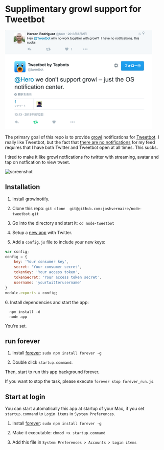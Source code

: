 Supplimentary growl support for Tweetbot
=========================================
<img src="https://raw.githubusercontent.com/entotsu/tweetbot-growl/master/sucks.png" width="480" alt="fucking mind" />

The primary goal of this repo is to provide [growl](http://growl.info/) notifications for [Tweetbot](http://tapbots.com/tweetbot_mac/).
I really like Tweetbot, but the fact that [there are no notifications](https://twitter.com/tweetbot/status/329810890918600705) for my feed requires that I have both Twitter and Tweetbot open at all times. This sucks.

I tired to make it like growl notfications fro twitter with streaming, avatar and tap on notfication to view tweet.

![screenshot](http://i46.tinypic.com/14vu5x0.png)


## Installation

1. Install [growlnotify](http://growl.info/extras.php#growlnotify).

2. Clone this repo: `git clone  git@github.com:joshvermaire/node-tweetbot.git`

3. Go into the directory and start it: `cd node-tweetbot`

4. Setup a [new app](https://dev.twitter.com/apps/new) with Twitter.

5. Add a `config.js` file to include your new keys:
``` javascript
var config;
config = {
    key: 'Your consumer key',
    secret: 'Your consumer secret',
    tokenKey: 'Your access token',
    tokenSecret: 'Your access token secret',
    username: 'yourtwitterusername'
}
module.exports = config;
```

 6\. Install dependencies and start the app:
```
  npm install -d
  node app
```
  You're set.

## run forever

1. Install [forever](https://github.com/foreverjs/forever): `sudo npm install forever -g`

2. Double click `startup.command`.

Then, start to run this app background forever.

If you want to stop the task, please execute `forever stop forever_run.js`.

## Start at login
You can start automatically this app at startup of your Mac,
if you set `startup.command` to `Login items` in `System Preferences`.

1. Install [forever](https://github.com/foreverjs/forever): `sudo npm install forever -g`

2. Make it executable: `chmod +x startup.command`

3. Add this file in `System Preferences > Accounts > Login items`
